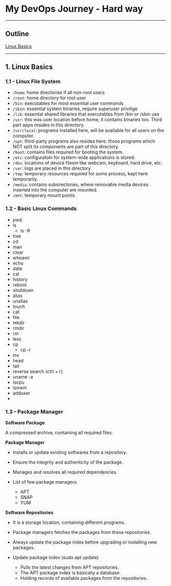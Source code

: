 # My DevOps Journey - Hard way 

------------------
## Outline

[Linux Basics](#-linux-basics)


------------------

## 1. Linux Basics

### 1.1 - Linux File System

- `/home`: home directories if all non-root users
- `/root`: home directory for root user 
- `/bin`: executables for most essential user commands  
- `/sbin`: essential system binaries, require superuser privilige 
- `/lib`: essential shared libraries that executables from /bin or /sbin use 
- `/usr`: this was user location before home, it contains binaries too. Third part apps resides in this directory.  
- `/usr/local`: programs installed here, will be available for all users on the computer.  
- `/opt`: third-party programs also resides here. those programs which NOT split its components are part of this directory. 
- `/boot`: contains files required for booting the system.  
- `/etc`: configuratoin for system-wide applications is stored. 
- `/dev`: locations of device filesm like webcam, keyboard, hard drive, etc.  
- `/var`: logs are placed in this directory 
- `/tmp`: temporary resources required for some process, kept here temporarily.  
- `/media`: contains subsirectories, where removable media devices inserted into the computer are mounted. 
- `/mnt`: temporary mount points 

### 1.2 - Basic Linux Commands 

- pwd
- ls 
    - ls -R
- tree 
- cd 
- man 
- clear 
- whoami 
- echo 
- date 
- cal 
- history 
- reboot 
- shutdown 
- alias 
- unalias 
- touch 
- cat 
- file
- mkdir 
- rmdir 
- rm 
- less 
- cp 
    - cp -r 
- mv 
- head 
- tail 
- reverse search (ctrl + r)
- uname -a 
- lscpu 
- lsmem 
- adduser 
- 

### 1.3 - Package Manager 

**Software Package**

A compressed archive, containing all required files.

**Package Manager** 
- Installs or update existing softwares from a repository. 
- Ensure the integrity and authenticity of the package.
- Manages and resolves all required dependencies.

- List of few package managers:
    - APT 
    - SNAP 
    - YUM 

**Software Repositories**
- It is a storage location, containing different programs. 
- Package managers fetches the packages from these repositories. 
- Always update the package index before upgrading or installing new packages. 

- Update package index (sudo apt update)
    - Pulls the latest changes from APT repositories.
    - The APT package index is basically a database.
    - Holding records of available packages from the repositories. 





